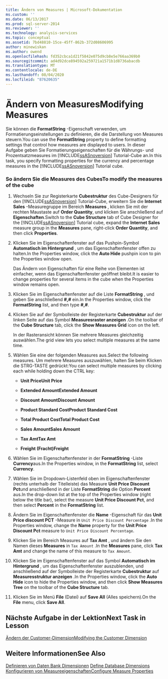 ```yaml
---
title: Ändern von Measures | Microsoft-Dokumentation
ms.custom: ''
ms.date: 06/13/2017
ms.prod: sql-server-2014
ms.reviewer: ''
ms.technology: analysis-services
ms.topic: conceptual
ms.assetid: 7bd48810-15ce-45ff-862b-372d08606995
author: minewiskan
ms.author: owend
ms.openlocfilehash: fd352cbca1d21f5842e075d9cb8e5e766aa369b0
ms.sourcegitcommit: ad4d92dce894592a259721a1571b1d8736abacdb
ms.translationtype: MT
ms.contentlocale: de-DE
ms.lasthandoff: 08/04/2020
ms.locfileid: "87620635"
---
```

# <a name="modifying-measures"></a><span data-ttu-id="ef9b0-102">Ändern von Measures</span><span class="sxs-lookup"><span data-stu-id="ef9b0-102">Modifying Measures</span></span>
  <span data-ttu-id="ef9b0-103">Sie können die **FormatString** -Eigenschaft verwenden, um Formatierungseinstellungen zu definieren, die die Darstellung von Measures steuern.</span><span class="sxs-lookup"><span data-stu-id="ef9b0-103">You can use the **FormatString** property to define formatting settings that control how measures are displayed to users.</span></span> <span data-ttu-id="ef9b0-104">In dieser Aufgabe geben Sie Formatierungseigenschaften für die Währungs- und Prozentsatzmeasures im [!INCLUDE[ssASnoversion](../includes/ssasnoversion-md.md)] Tutorial-Cube an.</span><span class="sxs-lookup"><span data-stu-id="ef9b0-104">In this task, you specify formatting properties for the currency and percentage measures in the [!INCLUDE[ssASnoversion](../includes/ssasnoversion-md.md)] Tutorial cube.</span></span>  
  
### <a name="to-modify-the-measures-of-the-cube"></a><span data-ttu-id="ef9b0-105">So ändern Sie die Measures des Cubes</span><span class="sxs-lookup"><span data-stu-id="ef9b0-105">To modify the measures of the cube</span></span>  
  
1.  <span data-ttu-id="ef9b0-106">Wechseln Sie zur Registerkarte **Cubestruktur** des Cube-Designers für den [!INCLUDE[ssASnoversion](../includes/ssasnoversion-md.md)] Tutorial-Cube, erweitern Sie die **Internet Sales** -Measuregruppe im Bereich **Measures** , klicken Sie mit der rechten Maustaste auf **Order Quantity**, und klicken Sie anschließend auf **Eigenschaften**.</span><span class="sxs-lookup"><span data-stu-id="ef9b0-106">Switch to the **Cube Structure** tab of Cube Designer for the [!INCLUDE[ssASnoversion](../includes/ssasnoversion-md.md)] Tutorial cube, expand the **Internet Sales** measure group in the **Measures** pane, right-click **Order Quantity**, and then click **Properties**.</span></span>  
  
2.  <span data-ttu-id="ef9b0-107">Klicken Sie im Eigenschaftenfenster auf das Pushpin-Symbol **Automatisch im Hintergrund** , um das Eigenschaftenfenster offen zu halten.</span><span class="sxs-lookup"><span data-stu-id="ef9b0-107">In the Properties window, click the **Auto Hide** pushpin icon to pin the Properties window open.</span></span>  
  
     <span data-ttu-id="ef9b0-108">Das Ändern von Eigenschaften für eine Reihe von Elementen ist einfacher, wenn das Eigenschaftenfenster geöffnet bleibt.</span><span class="sxs-lookup"><span data-stu-id="ef9b0-108">It is easier to change properties for several items in the cube when the Properties window remains open.</span></span>  
  
3.  <span data-ttu-id="ef9b0-109">Klicken Sie im Eigenschaftenfenster auf die Liste **FormatString** , und geben Sie anschließend **#,#** ein.</span><span class="sxs-lookup"><span data-stu-id="ef9b0-109">In the Properties window, click the **FormatString** list, and then type **#,#**.</span></span>  
  
4.  <span data-ttu-id="ef9b0-110">Klicken Sie auf der Symbolleiste der Registerkarte **Cubestruktur** auf der linken Seite auf das Symbol **Measuresraster anzeigen** .</span><span class="sxs-lookup"><span data-stu-id="ef9b0-110">On the toolbar of the **Cube Structure** tab, click the **Show Measures Grid** icon on the left.</span></span>  
  
     <span data-ttu-id="ef9b0-111">In der Rasteransicht können Sie mehrere Measures gleichzeitig auswählen.</span><span class="sxs-lookup"><span data-stu-id="ef9b0-111">The grid view lets you select multiple measures at the same time.</span></span>  
  
5.  <span data-ttu-id="ef9b0-112">Wählen Sie eine der folgenden Measures aus.</span><span class="sxs-lookup"><span data-stu-id="ef9b0-112">Select the following measures.</span></span> <span data-ttu-id="ef9b0-113">Um mehrere Measures auszuwählen, halten Sie beim Klicken die STRG-TASTE gedrückt:</span><span class="sxs-lookup"><span data-stu-id="ef9b0-113">You can select multiple measures by clicking each while holding down the CTRL key:</span></span>  
  
    -   <span data-ttu-id="ef9b0-114">**Unit Price**</span><span class="sxs-lookup"><span data-stu-id="ef9b0-114">**Unit Price**</span></span>  
  
    -   <span data-ttu-id="ef9b0-115">**Extended Amount**</span><span class="sxs-lookup"><span data-stu-id="ef9b0-115">**Extended Amount**</span></span>  
  
    -   <span data-ttu-id="ef9b0-116">**Discount Amount**</span><span class="sxs-lookup"><span data-stu-id="ef9b0-116">**Discount Amount**</span></span>  
  
    -   <span data-ttu-id="ef9b0-117">**Product Standard Cost**</span><span class="sxs-lookup"><span data-stu-id="ef9b0-117">**Product Standard Cost**</span></span>  
  
    -   <span data-ttu-id="ef9b0-118">**Total Product Cost**</span><span class="sxs-lookup"><span data-stu-id="ef9b0-118">**Total Product Cost**</span></span>  
  
    -   <span data-ttu-id="ef9b0-119">**Sales Amount**</span><span class="sxs-lookup"><span data-stu-id="ef9b0-119">**Sales Amount**</span></span>  
  
    -   <span data-ttu-id="ef9b0-120">**Tax Amt**</span><span class="sxs-lookup"><span data-stu-id="ef9b0-120">**Tax Amt**</span></span>  
  
    -   <span data-ttu-id="ef9b0-121">**Freight (Fracht)**</span><span class="sxs-lookup"><span data-stu-id="ef9b0-121">**Freight**</span></span>  
  
6.  <span data-ttu-id="ef9b0-122">Wählen Sie im Eigenschaftenfenster in der **FormatString** -Liste **Currency**aus.</span><span class="sxs-lookup"><span data-stu-id="ef9b0-122">In the Properties window, in the **FormatString** list, select **Currency**.</span></span>  
  
7.  <span data-ttu-id="ef9b0-123">Wählen Sie im Dropdown-Listenfeld oben im Eigenschaftenfenster (rechts unterhalb der Titelleiste) das Measure **Unit Price Discount Pct**und anschließend in der Liste **FormatString** die Option **Percent** aus.</span><span class="sxs-lookup"><span data-stu-id="ef9b0-123">In the drop-down list at the top of the Properties window (right below the title bar), select the measure **Unit Price Discount Pct**, and then select **Percent** in the **FormatString** list.</span></span>  
  
8.  <span data-ttu-id="ef9b0-124">Ändern Sie im Eigenschaftenfenster die **Name** -Eigenschaft für das **Unit Price discount PCT** -Measure in `Unit Price Discount Percentage` .</span><span class="sxs-lookup"><span data-stu-id="ef9b0-124">In the Properties window, change the **Name** property for the **Unit Price Discount Pct** measure to `Unit Price Discount Percentage`.</span></span>  
  
9. <span data-ttu-id="ef9b0-125">Klicken Sie im Bereich Measures auf **Tax Amt** , und ändern Sie den Namen dieses **Measures** in `Tax Amount` .</span><span class="sxs-lookup"><span data-stu-id="ef9b0-125">In the **Measures** pane, click **Tax Amt** and change the name of this measure to `Tax Amount`.</span></span>  
  
10. <span data-ttu-id="ef9b0-126">Klicken Sie im Eigenschaftenfenster auf das Symbol **Automatisch im Hintergrund** , um das Eigenschaftenfenster auszublenden, und anschließend auf der Symbolleiste der Registerkarte **Cubestruktur** auf **Measuresstruktur anzeigen** .</span><span class="sxs-lookup"><span data-stu-id="ef9b0-126">In the Properties window, click the **Auto Hide** icon to hide the Properties window, and then click **Show Measures Tree** on the toolbar of the **Cube Structure** tab.</span></span>  
  
11. <span data-ttu-id="ef9b0-127">Klicken Sie im Menü **File** (Datei) auf **Save All** (Alles speichern).</span><span class="sxs-lookup"><span data-stu-id="ef9b0-127">On the **File** menu, click **Save All**.</span></span>  
  
## <a name="next-task-in-lesson"></a><span data-ttu-id="ef9b0-128">Nächste Aufgabe in der Lektion</span><span class="sxs-lookup"><span data-stu-id="ef9b0-128">Next Task in Lesson</span></span>  
 [<span data-ttu-id="ef9b0-129">Ändern der Customer-Dimension</span><span class="sxs-lookup"><span data-stu-id="ef9b0-129">Modifying the Customer Dimension</span></span>](lesson-3-2-modifying-the-customer-dimension.md)  
  
## <a name="see-also"></a><span data-ttu-id="ef9b0-130">Weitere Informationen</span><span class="sxs-lookup"><span data-stu-id="ef9b0-130">See Also</span></span>  
 <span data-ttu-id="ef9b0-131">[Definieren von Daten Bank Dimensionen](multidimensional-models/define-database-dimensions.md) </span><span class="sxs-lookup"><span data-stu-id="ef9b0-131">[Define Database Dimensions](multidimensional-models/define-database-dimensions.md) </span></span>  
 [<span data-ttu-id="ef9b0-132">Konfigurieren von Measureeigenschaften</span><span class="sxs-lookup"><span data-stu-id="ef9b0-132">Configure Measure Properties</span></span>](multidimensional-models/configure-measure-properties.md)  
  
  
